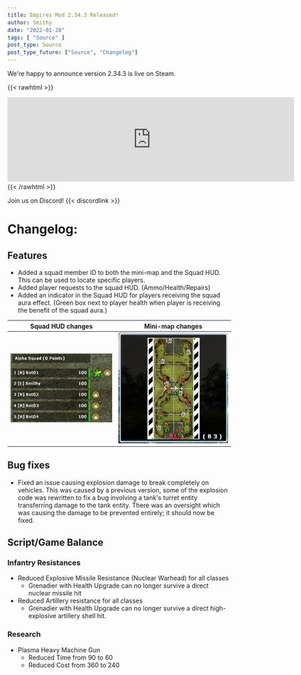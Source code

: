 ```yaml
---
title: Empires Mod 2.34.3 Released!
author: Smithy
date: "2022-01-28"
tags: [ "Source" ]
post_type: Source
post_type_future: ["Source", "Changelog"]
---
```



We're happy to announce version 2.34.3 is live on Steam.

{{< rawhtml >}}
<iframe src="https://store.steampowered.com/widget/17740/" frameborder="0" width="646" height="190"></iframe>
{{< /rawhtml >}}

Join us on Discord! {{< discordlink >}}

# Changelog:

## Features

- Added a squad member ID to both the mini-map and the Squad HUD. This can be used to locate specific players.
- Added player requests to the squad HUD. (Ammo/Health/Repairs)
- Added an indicator in the Squad HUD for players receiving the squad aura effect. (Green box next to player health when player is receiving the benefit of the squad aura.)

| Squad HUD changes | Mini-map changes |
|---|---|
| ![alt_text](SquadMenuChanges_2022-01-28.png "Added player request icons (Ammo/Health/Repairs) and an indicator for players currently receiving the squad aura effect.") | ![alt_text](MinimapSquadIDExample.png "The minimap now shows an ID for each player in your squad, this can be used identify where each player is on the map.") |


## Bug fixes

- Fixed an issue causing explosion damage to break completely on vehicles. This was caused by a previous version, some of the explosion code was rewritten to fix a bug involving a tank's turret entity transferring damage to the tank entity. There was an oversight which was causing the damage to be prevented entirely; it should now be fixed.


## Script/Game Balance

### Infantry Resistances

- Reduced Explosive Missile Resistance (Nuclear Warhead) for all classes
	- Grenadier with Health Upgrade can no longer survive a direct nuclear missile hit
- Reduced Artillery resistance for all classes
	- Grenadier with Health Upgrade can no longer survive a direct high-explosive artillery shell hit.
	
### Research
- Plasma Heavy Machine Gun
	- Reduced Time from 90 to 60
	- Reduced Cost from 360 to 240